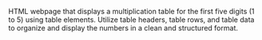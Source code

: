 HTML webpage that displays a multiplication table for the first five digits (1 to 5) using table elements. Utilize table headers, table rows, and table data to organize and display the numbers in a clean and structured format.
